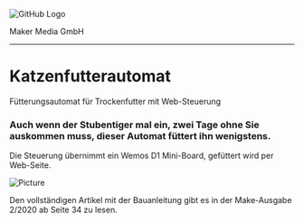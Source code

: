 ![GitHub Logo](http://www.heise.de/make/icons/make_logo.png)

Maker Media GmbH
*** 

# Katzenfutterautomat
Fütterungsautomat für Trockenfutter mit Web-Steuerung

### Auch wenn der Stubentiger mal ein, zwei Tage ohne Sie auskommen muss, dieser Automat füttert ihn wenigstens.

Die Steuerung übernimmt ein Wemos D1 Mini-Board, gefüttert wird per Web-Seite.

![Picture](https://github.com/MakeMagazinDE/Selbstbaugiessautomat/blob/master/IMG_0160_klein.JPG) 

Den vollständigen Artikel mit der Bauanleitung gibt es in der Make-Ausgabe 2/2020 ab Seite 34 zu lesen. 

